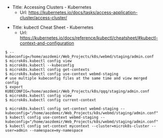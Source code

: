 - Title: Accessing Clusters - Kubernetes
  - Url: https://kubernetes.io/docs/tasks/access-application-cluster/access-cluster/

* Title: kubectl Cheat Sheet - Kubernetes
  - Url: https://kubernetes.io/docs/reference/kubectl/cheatsheet/#kubectl-context-and-configuration

```
$ --kubeconfig=/home/aozdemir/Web_Projects/k8s/webmd/staging/admin.conf
$ microk8s.kubectl config view
$ microk8s.kubectl --kubeconfig
$ microk8s.kubectl config get-contexts
$ microk8s.kubectl config use-context webmd-staging
# use multiple kubeconfig files at the same time and view merged config
$ export KUBECONFIG=/home/aozdemir/Web_Projects/k8s/qqq/staging/admin.conf 
$ microk8s.kubectl config view
$ microk8s.kubectl config current-context
```
```
$ microk8s.kubectl config set-context webmd-staging --kubeconfig="/home/aozdemir/Web_Projects/k8s/webmd/staging/admin.conf"
$ kubectl config use-context webmd-staging --kubeconfig="/home/aozdemir/Web_Projects/k8s/webmd/staging/admin.conf"
$ kubectl config set-context mycontext --cluster=microk8s-cluster --user=admin --namespace=my-namespace
```